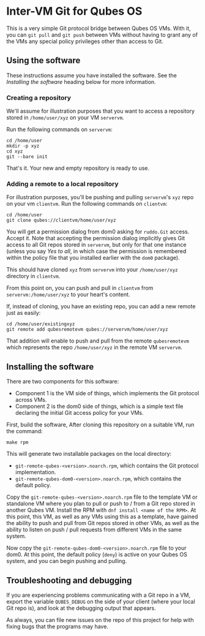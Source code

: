 # Inter-VM Git for Qubes OS

This is a very simple Git protocol bridge between Qubes OS VMs.  With it,
you can `git pull` and `git push` between VMs without having to grant
any of the VMs any special policy privileges other than access to Git.

## Using the software

These instructions assume you have installed the software.  See the
*Installing the software* heading below for more information.

### Creating a repository

We'll assume for illustration purposes that you want to access a repository
stored in `/home/user/xyz` on your VM `servervm`.

Run the following commands on `servervm`:

```
cd /home/user
mkdir -p xyz
cd xyz
git --bare init
```

That's it.  Your new and empty repository is ready to use.

### Adding a remote to a local repository

For illustration purposes, you'll be pushing and pulling `servervm`'s `xyz`
repo on your vm `clientvm`.  Run the following commands on `clientvm`:

```
cd /home/user
git clone qubes://clientvm/home/user/xyz
```

You will get a permission dialog from dom0 asking for `ruddo.Git` access.
Accept it.  Note that accepting the permission dialog implicitly gives
Git access to all Git repos stored in `servervm`, but only for that one
instance (unless you say *Yes to all*, in which case the permission
is remembered within the policy file that you installed earlier with the
`dom0` package).

This should have cloned `xyz` from `servervm` into your `/home/user/xyz`
directory in `clientvm`.

From this point on, you can push and pull in `clientvm` from
`servervm:/home/user/xyz` to your heart's content.

If, instead of cloning, you have an existing repo, you can add a new remote
just as easily:

```
cd /home/user/existingxyz
git remote add qubesremotevm qubes://servervm/home/user/xyz
```

That addition will enable to push and pull from the remote `qubesremotevm`
which represents the repo `/home/user/xyz` in the remote VM `servervm`.

## Installing the software

There are two components for this software:

* Component 1 is the VM side of things, which implements the Git protocol
  across VMs.
* Component 2 is the dom0 side of things, which is a simple text file declaring
  the initial Git access policy for your VMs.

First, build the software,  After cloning this repository on a suitable VM,
run the command:

```
make rpm
```

This will generate two installable packages on the local directory:

* `git-remote-qubes-<version>.noarch.rpm`, which contains the Git
  protocol implementation.
* `git-remote-qubes-dom0-<version>.noarch.rpm`, which contains the
  default policy.

Copy the `git-remote-qubes-<version>.noarch.rpm` file to the template VM
or standalone VM where you plan to pull or push to / from a Git repo
stored in another Qubes VM.  Install the RPM with
`dnf install <name of the RPM>`.  At this point, this VM, as well as
any VMs using this as a template, have gained the ability to push and pull
from Git repos stored in other VMs, as well as the ability to listen on
push / pull requests from different VMs in the same system.

Now copy the `git-remote-qubes-dom0-<version>.noarch.rpm` file to
your dom0.  At this point, the default policy (`deny`) is active on
your Qubes OS system, and you can begin pushing and pulling.

## Troubleshooting and debugging

If you are experiencing problems communicating with a Git repo in a VM,
export the variable `QUBES_DEBUG` on the side of your client (where your
local Git repo is), and look at the debugging output that appears.

As always, you can file new issues on the repo of this project for help
with fixing bugs that the programs may have.
